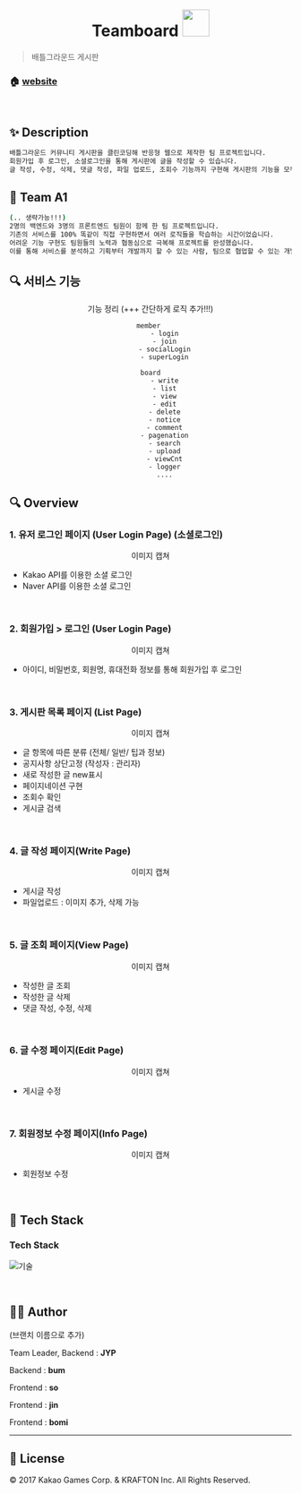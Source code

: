 <h1 align="center">Teamboard <img src="https://raw.githubusercontent.com/MartinHeinz/MartinHeinz/master/wave.gif" width="48px"></h1>
<p>
</p>

> 배틀그라운드 게시판
### 🏠  [website](https://)

<br>

## ✨ Description

```sh
배틀그라운드 커뮤니티 게시판을 클린코딩해 반응형 웹으로 제작한 팀 프로젝트입니다.
회원가입 후 로그인, 소셜로그인을 통해 게시판에 글을 작성할 수 있습니다.
글 작성, 수정, 삭제, 댓글 작성, 파일 업로드, 조회수 기능까지 구현해 게시판의 기능을 모두 경험해 볼 수 있습니다!
```



## :pushpin: Team A1

```sh
(.. 생략가능!!!)
2명의 백엔드와 3명의 프론트엔드 팀원이 함께 한 팀 프로젝트입니다.
기존의 서비스를 100% 똑같이 직접 구현하면서 여러 로직들을 학습하는 시간이었습니다.
어려운 기능 구현도 팀원들의 노력과 협동심으로 극복해 프로젝트를 완성했습니다.
이를 통해 서비스를 분석하고 기획부터 개발까지 할 수 있는 사람, 팀으로 협업할 수 있는 개발자가 되었습니다.
```



## :mag: 서비스 기능

<center>
    기능 정리 (+++ 간단하게 로직 추가!!!)
    
    member 
           - login
           - join
           - socialLogin
           - superLogin
           
    board
           - write
           - list
           - view
           - edit
           - delete
           - notice
           - comment
           - pagenation
           - search
           - upload
           - viewCnt
           - logger
           ....
           
      
</center>

## :mag: Overview

### 1. 유저 로그인 페이지 (User Login Page) (소셜로그인)

<center>
    이미지 캡쳐
</center>

- Kakao API를 이용한 소셜 로그인
- Naver API를 이용한 소셜 로그인

<br>

### 2. 회원가입 > 로그인 (User Login Page)

<center>
    이미지 캡쳐
</center>

- 아이디, 비밀번호, 회원명, 휴대전화 정보를 통해 회원가입 후 로그인

<br>

### 3. 게시판 목록 페이지 (List Page)

<center>
    이미지 캡쳐
</center>

- 글 항목에 따른 분류 (전체/ 일반/ 팁과 정보)
- 공지사항 상단고정 (작성자 : 관리자)
- 새로 작성한 글 new표시
- 페이지네이션 구현
- 조회수 확인
- 게시글 검색

<br>

### 4. 글 작성 페이지(Write Page)

<center>
    이미지 캡쳐
</center>

- 게시글 작성
- 파일업로드 : 이미지 추가, 삭제 가능

<br>

### 5. 글 조회 페이지(View Page)

<center>
    이미지 캡쳐
</center>

- 작성한 글 조회
- 작성한 글 삭제
- 댓글 작성, 수정, 삭제

<br>

### 6. 글 수정 페이지(Edit Page)

<center>
    이미지 캡쳐
</center>

- 게시글 수정

<br>

### 7. 회원정보 수정 페이지(Info Page)

<center>
    이미지 캡쳐
</center>

- 회원정보 수정

<br>


## :wrench: Tech Stack

### Tech Stack

![기술](https://user-images.githubusercontent.com/84768566/144577425-3368fe1b-0701-4a6e-b083-d3ef793e2610.jpeg)

<br>

## 🤼‍♂️ Author

(브랜치 이름으로 추가)

Team Leader, Backend : **JYP**

Backend : **bum**

Frontend : **so**

Frontend : **jin**

Frontend : **bomi**

<hr>


## 📝 License

© 2017 Kakao Games Corp. & KRAFTON Inc. All Rights Reserved.  <br>
